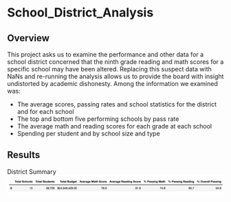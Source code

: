# School_District_Analysis

## Overview
This project asks us to examine the performance and other data for a school district concerned that the ninth grade reading and math scores for a specific school may have been altered. Replacing this suspect data with NaNs and re-running the analysis allows us to provide the board with insight undistorted by academic dishonesty. Among the information we examined was:

* The average scores, passing rates and school statistics for the district and for each school
* The top and bottom five performing schools by pass rate
* The average math and reading scores for each grade at each school
* Spending per student and by school size and type

## Results

District Summary
![District_Summary](https://github.com/brendan-oi/School_District_Analysis/blob/main/Resources/Screen%20Shot%202022-08-09%20at%2010.47.30%20AM.png)
